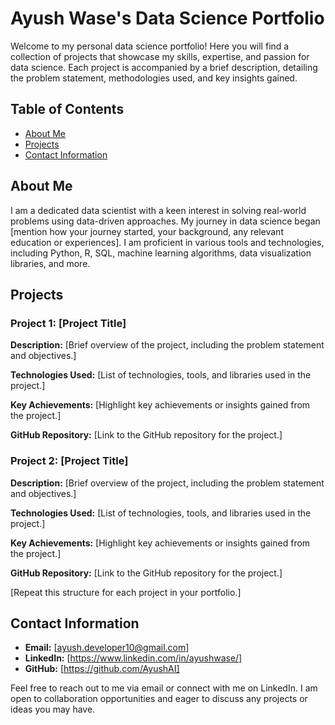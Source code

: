 # Ayush Wase's Data Science Portfolio

Welcome to my personal data science portfolio! Here you will find a collection of projects that showcase my skills, expertise, and passion for data science. Each project is accompanied by a brief description, detailing the problem statement, methodologies used, and key insights gained.

## Table of Contents

- [About Me](#about-me)
- [Projects](#projects)
- [Contact Information](#contact-information)

## About Me

I am a dedicated data scientist with a keen interest in solving real-world problems using data-driven approaches. My journey in data science began [mention how your journey started, your background, any relevant education or experiences]. I am proficient in various tools and technologies, including Python, R, SQL, machine learning algorithms, data visualization libraries, and more.

## Projects

### Project 1: [Project Title]

**Description:** [Brief overview of the project, including the problem statement and objectives.]

**Technologies Used:** [List of technologies, tools, and libraries used in the project.]

**Key Achievements:** [Highlight key achievements or insights gained from the project.]

**GitHub Repository:** [Link to the GitHub repository for the project.]

### Project 2: [Project Title]

**Description:** [Brief overview of the project, including the problem statement and objectives.]

**Technologies Used:** [List of technologies, tools, and libraries used in the project.]

**Key Achievements:** [Highlight key achievements or insights gained from the project.]

**GitHub Repository:** [Link to the GitHub repository for the project.]

[Repeat this structure for each project in your portfolio.]

## Contact Information

- **Email:** [ayush.developer10@gmail.com]
- **LinkedIn:** [https://www.linkedin.com/in/ayushwase/]
- **GitHub:** [https://github.com/AyushAI]

Feel free to reach out to me via email or connect with me on LinkedIn. I am open to collaboration opportunities and eager to discuss any projects or ideas you may have.
